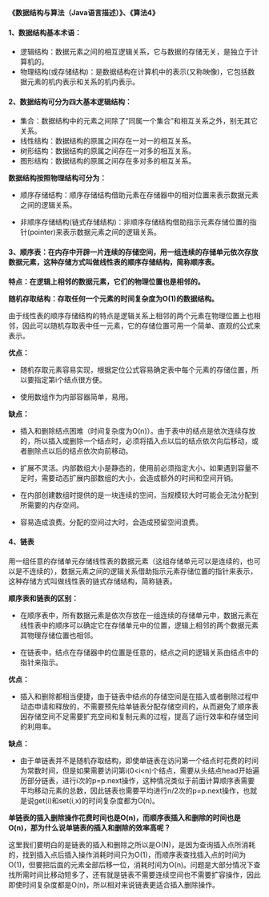 **《数据结构与算法（Java语言描述）》、《算法4》**

#### 1、数据结构基本术语：
 
 - 逻辑结构：数据元素之间的相互逻辑关系，它与数据的存储无关，是独立于计算机的。
 - 物理结构(或存储结构)：是数据结构在计算机中的表示(又称映像)，它包括数据元素的机内表示和关系的机内表示。
 
#### 2、数据结构可分为四大基本逻辑结构：
 - 集合：数据结构中的元素之间除了“同属一个集合”和相互关系之外，别无其它关系。
 - 线性结构：数据结构的原属之间存在一对一的相互关系。
 - 树形结构：数据结构的原属之间存在一对多的相互关系。
 - 图形结构：数据结构的原属之间存在多对多的相互关系。
 
**数据结构按照物理结构可分为：**
 - 顺序存储结构：顺序存储结构借助元素在存储器中的相对位置来表示数据元素之间的逻辑关系。

 - 非顺序存储结构(链式存储结构)：非顺序存储结构借助指示元素存储位置的指针(pointer)来表示数据元素之间的逻辑关系。

#### 3、顺序表：在内存中开辟一片连续的存储空间，用一组连续的存储单元依次存放数据元素，这种存储方式叫做线性表的顺序存储结构，简称顺序表。

   **特点：在逻辑上相邻的数据元素，它们的物理位置也是相邻的。**

   **随机存取结构：存取任何一个元素的时间复杂度为O(1)的数据结构。**

   由于线性表的顺序存储结构的特点是逻辑关系上相邻的两个元素在物理位置上也相邻，因此可以随机存取表中任一元素，它的存储位置可用一个简单、直观的公式来表示。

   **优点：**
   - 随机存取元素容易实现，根据定位公式容易确定表中每个元素的存储位置，所以要指定第i个结点很方便。
   
   - 使用数组作为内部容器简单，易用。
   
   **缺点：**
   - 插入和删除结点困难（时间复杂度为O(n)）。由于表中的结点是依次连续存放的，所以插入或删除一个结点时，必须将插入点以后的结点依次向后移动，或者删除点以后的结点依次向前移动。
   
   - 扩展不灵活。内部数组大小是静态的，使用前必须指定大小，如果遇到容量不足时，需要动态扩展内部数组的大小，会造成额外的时间和空间开销。
   
   - 在内部创建数组时提供的是一块连续的空间，当规模较大时可能会无法分配到所需要的内存空间。
   
   - 容易造成浪费。分配的空间过大时，会造成预留空间浪费。
   
#### 4、链表
  
  用一组任意的存储单元存储线性表的数据元素（这组存储单元可以是连续的，也可以是不连续的），数据元素之间的逻辑关系借助指示元素存储位置的指针来表示，这种存储方式叫做线性表的链式存储结构，简称链表。
  
  **顺序表和链表的区别：**
  - 在顺序表中，所有数据元素是依次存放在一组连续的存储单元中，数据元素在线性表中的顺序可以确定它在存储单元中的位置，逻辑上相邻的两个数据元素其物理存储位置也相邻。
  
  - 在链表中，结点在存储器中的位置是任意的，结点之间的逻辑关系由结点中的指针来指示。
  
  **优点：**
  - 插入和删除都相当便捷，由于链表中结点的存储空间是在插入或者删除过程中动态申请和释放的，不需要预先给单链表分配存储空间的，从而避免了顺序表因存储空间不足需要扩充空间和复制元素的过程，提高了运行效率和存储空间的利用率。
  
  **缺点：**
  - 由于单链表并不是随机存取结构，即使单链表在访问第一个结点时花费的时间为常数时间，但是如果需要访问第i(0<i<n)个结点，需要从头结点head开始遍历部分链表，进行i次的p=p.next操作，这种情况类似于前面计算顺序表需要平均移动元素的总数，因此链表也需要平均进行n/2次的p=p.next操作，也就是说get(i)和set(i,x)的时间复杂度都为O(n)。
  
  **单链表的插入删除操作花费时间也是O(n)，而顺序表插入和删除的时间也是O(n)，那为什么说单链表的插入和删除的效率高呢？**  
  
   这里我们要明白的是链表的插入和删除之所以是O(N)，是因为查询插入点所消耗的，找到插入点后插入操作消耗时间只为O(1)，而顺序表查找插入点的时间为O(1)，但要把后面的元素全部后移一位，消耗时间为O(n)。问题是大部分情况下查找所需时间比移动短多了，还有就是链表不需要连续空间也不需要扩容操作，因此即使时间复杂度都是O(n)，所以相对来说链表更适合插入删除操作。
  
  
  
   
   
   
   
   
   
   
   
   
   
   
   
   
   
   
   
   
   
   
   
   
   
   
   
   
